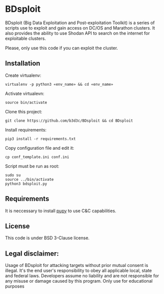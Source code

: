 # BDsploit

BDsploit (Big Data Exploitation and Post-exploitation Toolkit) is a series of scripts use to exploit and gain access on DC/OS and Marathon clusters. It also provides the ability to use Shodan API to search on the internet for exploitable clusters.

Please, only use this code if you can exploit the cluster.

## Installation

Create virtualenv:
~~~~
virtualenv -p python3 «env_name» && cd «env_name»
~~~~

Activate virtualevn:
~~~~
source bin/activate
~~~~

Clone this project:
~~~~
git clone https://github.com/b3d3c/BDsploit && cd BDsploit
~~~~

Install requirements:
~~~~
pip3 install -r requirements.txt
~~~~

Copy configuration file and edit it:
~~~~
cp conf_template.ini conf.ini
~~~~

Script must be run as root:
~~~~
sudo su
source ../bin/activate
python3 bdsploit.py
~~~~

## Requirements
It is neccessary to install [pupy](https://github.com/n1nj4sec/pupy) to use C&C capabilities.

## License
This code is under BSD 3-Clause license.

## Legal disclaimer:
Usage of BDsploit for attacking targets without prior mutual consent is illegal. It's the end user's responsibility to obey all applicable local, state and federal laws. Developers assume no liability and are not responsible for any misuse or damage caused by this program. Only use for educational purposes
